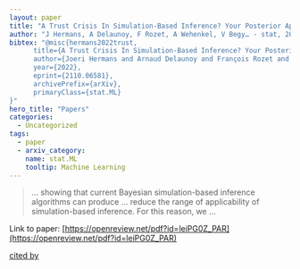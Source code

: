 ```yaml
---
layout: paper
title: "A Trust Crisis In Simulation-Based Inference? Your Posterior Approximations Can Be Unfaithful"
author: "J Hermans, A Delaunoy, F Rozet, A Wehenkel, V Begy… - stat, 2022 - openreview.net"
bibtex: "@misc{hermans2022trust,
      title={A Trust Crisis In Simulation-Based Inference? Your Posterior Approximations Can Be Unfaithful},
      author={Joeri Hermans and Arnaud Delaunoy and François Rozet and Antoine Wehenkel and Volodimir Begy and Gilles Louppe},
      year={2022},
      eprint={2110.06581},
      archivePrefix={arXiv},
      primaryClass={stat.ML}
}"
hero_title: "Papers"
categories:
  - Uncategorized
tags:
  - paper
  - arxiv_category:
    name: stat.ML
    tooltip: Machine Learning
---
```

>… showing that current Bayesian simulation-based inference algorithms can produce … reduce the range of applicability of simulation-based inference. For this reason, we …

Link to paper: [https://openreview.net/pdf?id=leiPG0Z_PAR](https://openreview.net/pdf?id=leiPG0Z_PAR)

[cited by](https://scholar.google.com/scholar?cites=5112660039731618411&as_sdt=5,44&sciodt=0,44&hl=en&num=20)

